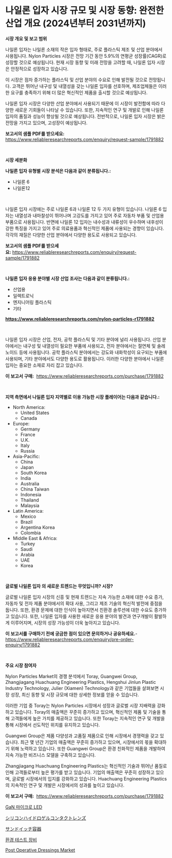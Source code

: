 <p><h1>나일론 입자 시장 규모 및 시장 동향: 완전한 산업 개요 (2024년부터 2031년까지)</h1></p><p><strong>시장 개요 및 보고 범위</strong></p>
<p><p>나일론 입자는 나일론 소재의 작은 입자 형태로, 주로 플라스틱 제조 및 산업 분야에서 사용됩니다. Nylon Particles 시장은 전망 기간 동안 5.9%의 연평균 성장률(CAGR)로 성장할 것으로 예상됩니다. 현재 시장 동향 및 미래 전망을 고려할 때, 나일론 입자 시장은 안정적으로 성장하고 있습니다. </p><p>이 시장은 점차 증가하는 플라스틱 및 산업 분야의 수요로 인해 발전될 것으로 전망됩니다. 고객은 뛰어난 내구성 및 내열성을 갖는 나일론 입자를 선호하며, 제조업체들은 이러한 요구를 충족하기 위해 더 많은 혁신적인 제품을 출시할 것으로 예상됩니다. </p><p>나일론 입자 시장은 다양한 산업 분야에서 사용되기 때문에 이 시장이 발전함에 따라 다양한 새로운 기회들이 나타날 수 있습니다. 또한, 지속적인 연구 및 개발로 인해 나일론 입자의 품질과 성능이 향상될 것으로 예상됩니다. 전반적으로, 나일론 입자 시장은 밝은 전망을 가지고 있으며, 고성장이 예상됩니다.</p></p>
<p><strong>보고서의 샘플 PDF를 받으세요:</strong> <a href="https://www.reliableresearchreports.com/enquiry/request-sample/1791882">https://www.reliableresearchreports.com/enquiry/request-sample/1791882</a></p>
<p>&nbsp;</p>
<p><strong>시장 세분화</strong></p>
<p><strong>나일론 입자 유형별 시장 분석은 다음과 같이 분류됩니다.:</strong></p>
<p><ul><li>나일론 6</li><li>나일론12</li></ul></p>
<p>&nbsp;</p>
<p><p>나일론 입자 시장에는 주로 나일론 6과 나일론 12 두 가지 유형이 있습니다. 나일론 6 입자는 내열성과 내마찰성이 뛰어나며 고강도를 가지고 있어 주로 자동차 부품 및 산업용 부품으로 사용됩니다. 반면에 나일론 12 입자는 내수성과 내류성이 우수하며 내후성이 강한 특징을 가지고 있어 주로 의료용품과 혁신적인 제품에 사용되는 경향이 있습니다.각각의 재질은 다양한 산업 분야에서 다양한 용도로 사용되고 있습니다.</p></p>
<p><strong>보고서의 샘플 PDF를 받으세요:</strong>&nbsp;<a href="https://www.reliableresearchreports.com/enquiry/request-sample/1791882">https://www.reliableresearchreports.com/enquiry/request-sample/1791882</a></p>
<p>&nbsp;</p>
<p><strong> 나일론 입자 응용 분야별 시장 산업 조사는 다음과 같이 분류됩니다.:</strong></p>
<p><ul><li>산업용</li><li>일렉트로닉</li><li>엔지니어링 플라스틱</li><li>기타</li></ul></p>
<p><strong><a href="https://www.reliableresearchreports.com/nylon-particles-r1791882">https://www.reliableresearchreports.com/nylon-particles-r1791882</a></strong></p>
<p>&nbsp;</p>
<p><p>나일론 입자 시장은 산업, 전자, 공학 플라스틱 및 기타 분야에 널리 사용됩니다. 산업 분야에서는 내구성 및 내열성이 필요한 부품에 사용되고, 전자 분야에서는 절연체 및 솔레노이드 등에 사용됩니다. 공학 플라스틱 분야에서는 강도와 내화학성이 요구되는 부품에 사용되며, 기타 분야에서도 다양한 용도로 활용됩니다. 이러한 다양한 분야에서 나일론 입자는 중요한 소재로 자리 잡고 있습니다.</p></p>
<p><strong>이 보고서 구매:</strong>&nbsp; <a href="https://www.reliableresearchreports.com/purchase/1791882">https://www.reliableresearchreports.com/purchase/1791882</a></p>
<p>&nbsp;</p>
<p><strong>지역 측면에서 나일론 입자 지역별로 이용 가능한 시장 플레이어는 다음과 같습니다.:</strong></p>
<p><ul>
    <li>
        North America:
        <ul>
            <li>United States</li>
            <li>Canada</li>
        </ul>
    </li>
    <li>
        Europe:
        <ul>
            <li>Germany</li>
            <li>France</li>
            <li>U.K.</li>
            <li>Italy</li>
            <li>Russia</li>
        </ul>
    </li>
    <li>
        Asia-Pacific:
        <ul>
            <li>China</li>
            <li>Japan</li>
            <li>South Korea</li>
            <li>India</li>
            <li>Australia</li>
            <li>China Taiwan</li>
            <li>Indonesia</li>
            <li>Thailand</li>
            <li>Malaysia</li>
        </ul>
    </li>
    <li>
        Latin America:
        <ul>
            <li>Mexico</li>
            <li>Brazil</li>
            <li>Argentina Korea</li>
            <li>Colombia</li>
        </ul>
    </li>
    <li>
        Middle East & Africa:
        <ul>
            <li>Turkey</li>
            <li>Saudi</li>
            <li>Arabia</li>
            <li>UAE</li>
            <li>Korea</li>
        </ul>
    </li>
    </ul></p>
<p>&nbsp;</p>
<p><strong>글로벌 나일론 입자 의 새로운 트렌드는 무엇입니까? 시장?</strong></p>
<p><p>글로벌 나일론 입자 시장의 신흥 및 현재 트렌드는 지속 가능한 소재에 대한 수요 증가, 자동차 및 전자 제품 분야에서의 확대 사용, 그리고 제조 기술의 혁신적 발전에 중점을 둡니다. 또한, 환경 문제에 대한 인식이 높아지면서 친환경 솔루션에 대한 수요도 증가하고 있습니다. 또한, 나일론 입자를 사용한 새로운 응용 분야의 발견과 연구개발이 활발하게 이루어지며, 시장의 성장 가능성이 더욱 높아지고 있습니다.</p></p>
<p><strong>이 보고서를 구매하기 전에 궁금한 점이 있으면 문의하거나 공유하세요.</strong>- <a href="https://www.reliableresearchreports.com/enquiry/pre-order-enquiry/1791882">https://www.reliableresearchreports.com/enquiry/pre-order-enquiry/1791882</a></p>
<p>&nbsp;</p>
<p><strong>주요 시장 참여자</strong></p>
<p><p>Nylon Particles Market의 경쟁 분석에서 Toray, Guangwei Group, Zhangjiagang Huachuang Engineering Plastics, Hengshui Jinlun Plastic Industry Technology, Julier (Xiamen) Technology과 같은 기업들을 살펴보면 시장 성장, 최신 동향 및 시장 규모에 대한 상세한 정보를 얻을 수 있습니다.</p><p>이러한 기업 중 Toray는 Nylon Particles 시장에서 성장과 글로벌 시장 지배력을 강화하고 있습니다. Toray의 매출액은 꾸준히 증가하고 있으며, 혁신적인 제품 및 기술을 통해 고객들에게 높은 가치를 제공하고 있습니다. 또한 Toray는 지속적인 연구 및 개발을 통해 시장에서 선도적인 위치를 유지하고 있습니다.</p><p>Guangwei Group은 제품 다양성과 고품질 제품으로 인해 시장에서 경쟁력을 갖고 있습니다. 최근 몇 년간 기업의 매출액은 꾸준히 증가하고 있으며, 시장에서의 몫을 확대하기 위해 노력하고 있습니다. 또한 Guangwei Group은 환경 친화적인 제품을 개발하여 지속 가능한 비즈니스 모델을 구축하고 있습니다.</p><p>Zhangjiagang Huachuang Engineering Plastics는 혁신적인 기술과 뛰어난 품질로 인해 고객들로부터 높은 평가를 받고 있습니다. 기업의 매출액은 꾸준히 성장하고 있으며, 글로벌 시장에서의 입지를 강화하고 있습니다. Huachuang Engineering Plastics의 지속적인 연구 및 개발은 시장에서의 성과를 높이고 있습니다.</p></p>
<p><strong>이 보고서 구매:</strong>&nbsp;&nbsp;<a href="https://www.reliableresearchreports.com/purchase/1791882">https://www.reliableresearchreports.com/purchase/1791882</a></p>
<p><p><a href="https://medium.com/@conormarvin1936/gan-micro-led-%EC%8B%9C%EC%9E%A5-%EA%B7%9C%EB%AA%A8-%EC%8B%9C%EC%9E%A5-%EC%A0%84%EB%A7%9D-%EB%B0%8F-%EC%8B%9C%EC%9E%A5-%EC%98%88%EC%B8%A1-2024%EB%85%84%EB%B6%80%ED%84%B0-2031%EB%85%84%EA%B9%8C%EC%A7%80-82018b501ff6">GaN 마이크로 LED</a></p><p><a href="https://medium.com/@alliegrater55/%E3%82%B7%E3%83%AA%E3%82%B3%E3%83%BC%E3%83%B3%E3%83%92%E3%83%89%E3%83%AD%E3%82%B2%E3%83%AB%E3%82%B3%E3%83%B3%E3%82%BF%E3%82%AF%E3%83%88%E3%83%AC%E3%83%B3%E3%82%BA%E5%B8%82%E5%A0%B4%E3%81%AE%E3%83%88%E3%83%AC%E3%83%B3%E3%83%89%E3%81%A8%E5%B8%82%E5%A0%B4%E5%88%86%E6%9E%90%E3%81%AF-2024%E5%B9%B4%E3%81%8B%E3%82%892031%E5%B9%B4%E3%81%BE%E3%81%A7%E3%81%AE%E4%BA%88%E6%B8%AC%E3%81%95%E3%82%8C%E3%81%A6%E3%81%84%E3%81%BE%E3%81%99-c4aa02cfddd3">シリコンハイドロゲルコンタクトレンズ</a></p><p><a href="https://medium.com/@nicolasrown5/%E3%82%B5%E3%83%B3%E3%83%89%E3%82%A4%E3%83%83%E3%83%81%E5%AE%B9%E5%99%A8%E3%81%AE%E5%B8%82%E5%A0%B4%E3%82%B7%E3%82%A7%E3%82%A2%E3%81%AE%E9%80%B2%E5%8C%96%E3%81%A8%E5%B8%82%E5%A0%B4%E6%88%90%E9%95%B7%E3%83%88%E3%83%AC%E3%83%B3%E3%83%89-2024%E5%B9%B4%E3%81%8B%E3%82%892031%E5%B9%B4%E3%81%BE%E3%81%A7-b7ad134f56ce">サンドイッチ容器</a></p><p><a href="https://medium.com/@sophieinleeds/%ED%99%98%EA%B2%BD-%EC%8B%9C%ED%97%98-%EC%9E%A5%EB%B9%84-%EC%8B%9C%EC%9E%A5-%EC%A7%80%ED%91%9C-%ED%95%B4%EC%84%9D-%EC%8B%9C%EC%9E%A5-%EC%A0%90%EC%9C%A0%EC%9C%A8-%ED%8A%B8%EB%A0%8C%EB%93%9C-%EB%B0%8F-%EC%84%B1%EC%9E%A5-%EC%96%91%EC%83%81-cb2a8be6ca61">환경 테스트 장비</a></p><p><a href="https://github.com/Sinjinluong3e0awx2m195k76/Market-Research-Report-List-2/blob/main/post-operative-dressings-market.md">Post Operative Dressings Market</a></p></p>